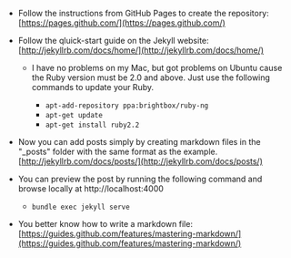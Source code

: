 - Follow the instructions from GitHub Pages to create the repository: [https://pages.github.com/](https://pages.github.com/)

- Follow the qluick-start guide on the Jekyll website: [http://jekyllrb.com/docs/home/](http://jekyllrb.com/docs/home/)
  - I have no problems on my Mac, but got problems on Ubuntu cause the Ruby version must be 2.0 and above. Just use the following commands to update your Ruby.
	
    - `apt-add-repository ppa:brightbox/ruby-ng`
    - `apt-get update`
    - `apt-get install ruby2.2`

- Now you can add posts simply by creating markdown files in the "_posts" folder with the same format as the example. [http://jekyllrb.com/docs/posts/](http://jekyllrb.com/docs/posts/)
- You can preview the post by running the following command and browse locally at http://localhost:4000
 
    - `bundle exec jekyll serve`

- You better know how to write a markdown file: [https://guides.github.com/features/mastering-markdown/](https://guides.github.com/features/mastering-markdown/)
